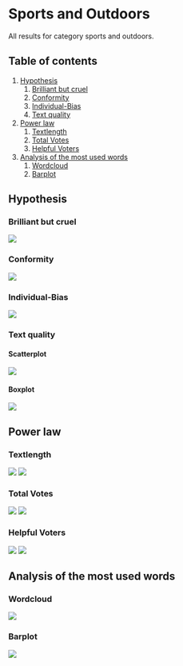 # Sports and Outdoors

All results for category sports and outdoors.

##  Table of contents

1. [Hypothesis](#hypothesis)
    1. [Brilliant but cruel](#brilliant-but-cruel)
    2. [Conformity](#conformity)
    3. [Individual-Bias](#individual-bias)
    4. [Text quality](#text-quality)
2. [Power law](#power-law)
    1. [Textlength](#textlength)
    2. [Total Votes](#total-votes)
    3. [Helpful Voters](#helpful-voters)
3. [Analysis of the most used words](#analysis-of-the-most-used-words)
    1. [Wordcloud](#wordcloud)    
    2. [Barplot](#barplot)

## Hypothesis

### Brilliant but cruel
![](./brilliantButCruelHealthSportsAndOutdoors.gif)

### Conformity
![](./conformityHealthSportsAndOutdoors.gif)

### Individual-Bias
![](./individualBiasHealthSportsAndOutdoors.gif)

### Text quality

#### Scatterplot
![](./scatterPlotwordcountHealthSportsAndOutdoors.gif)

#### Boxplot
![](./textQualityHealthSportsAndOutdoors.gif)


## Power law

### Textlength
![](./c_compareWordcountToOccurence_SportsandOutdoors.gif)
![](./c_powerlawWordcount_SportsandOutdoors.gif)

### Total Votes
![](./b_compareVotersToOccurence_SportsandOutdoors.gif)
![](./b_powerlawVoters_SportsandOutdoors.gif)

### Helpful Voters
![](./a_comparehelpfulVotersToOccurence_SportsandOutdoors.gif)
![](./a_powerlawHelpfulVoters_SportsandOutdoors.gif)

## Analysis of the most used words

### Wordcloud
![](./)

### Barplot
![](./)


